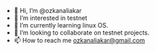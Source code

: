- 👋 Hi, I’m @ozkanaliakar
- 👀 I’m interested in testnet
- 🌱 I’m currently learning linux OS.
- 💞️ I’m looking to collaborate on testnet projects.
- 📫 How to reach me ozkanaliakar@gmail.com

<!---
ozkanaliakar/ozkanaliakar is a ✨ special ✨ repository because its `README.md` (this file) appears on your GitHub profile.
You can click the Preview link to take a look at your changes.
--->
